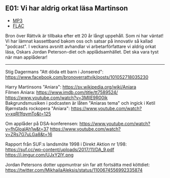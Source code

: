 ## E01: Vi har aldrig orkat läsa Martinson
* [MP3](b/01%20-%20Bron%20%C3%B6ver%20R%C3%A4ttvik%20-%20Vi%20har%20aldrig%20orkat%20l%C3%A4sa%20Martinson.mp3)
* [FLAC](https://github.com/bronoverrattvik/bronoverrattvik.github.io/raw/master/b/01%20-%20Bron%20%C3%B6ver%20R%C3%A4ttvik%20-%20Vi%20har%20aldrig%20orkat%20l%C3%A4sa%20Martinson.flac)

Bron över Rättvik är tillbaka efter ett 20 år långt uppehåll. Som ni har väntat! Vi har lämnat kassettband bakom oss och satsar på innovativ så kallad "podcast". I veckans avsnitt avhandlar vi arbetarförfattare vi aldrig orkat läsa, Oskars Jordan Peterson-diet och applådsamhället. Det ska vara tyst när man applåderar!

---

Stig Dagermans "Att döda ett barn i Jonsered": <https://www.facebook.com/bronoverrattvik/posts/101052718035230>

Harry Martinsons "Aniara": <https://sv.wikipedia.org/wiki/Aniara><br />
Filmen Aniara: <https://www.imdb.com/title/tt7589524/> <https://www.youtube.com/watch?v=3MIlE9R00ik><br />
Bakgrundsmusiken i podcasten är låten "Aniaras tema" och ingick i Ketil Bjørnstads rockopera "Aniara": <https://www.youtube.com/watch?v=xqRl1fqvmTo&t=125>

Om applåder på DSA-konferensen: <https://www.youtube.com/watch?v=fhGloalAh1w&t=37> <https://www.youtube.com/watch?v=ZRs7G7uLGa8&t=16>

Rapport från SUF:s landsmöte 1998 i Direkt Aktion nr 1/98: <https://suf.cc/wp-content/uploads/2017/11/DA_9.pdf> <https://i.imgur.com/UJxY2lY.png>

Jordan Petersons dotter uppmuntrar sin far att fortsätta med köttdiet: <https://twitter.com/MikhailaAleksis/status/1100674556992335874>
